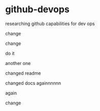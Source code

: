 # github-devops

researching github capabilities for dev ops

change

change

do it

another one

changed readme

changed docs againnnnnn

again

change